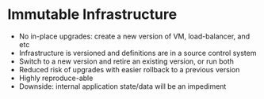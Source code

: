 # Immutable Infrastructure

* No in-place upgrades: create a new version of VM, load-balancer, and etc
* Infrastructure is versioned and definitions are in a source control system
* Switch to a new version and retire an existing version, or run both
* Reduced risk of upgrades with easier rollback to a previous version
* Highly reproduce-able
* Downside: internal application state/data will be an impediment

